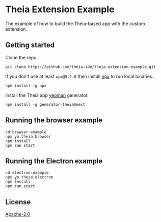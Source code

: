 # Theia Extension Example
The example of how to build the Theia-based app with the custom extension.

## Getting started

Clone the repo.

    git clone https://github.com/theia-ide/theia-extension-example.git

If you don't use at least `npm@5.2.0` then install [npx](https://www.npmjs.com/package/npx) to run local binaries.

    npm install -g npx

Install the Theia app [yeoman](http://yeoman.io/) generator.

    npm install -g generator-theia@next

## Running the browser example

    cd browser-example
    npx yo theia:browser
    npm install
    npm run start

## Running the Electron example

    cd electron-example
    npx yo theia:electron
    npm install
    npm run start

## License

[Apache-2.0](LICENSE)
